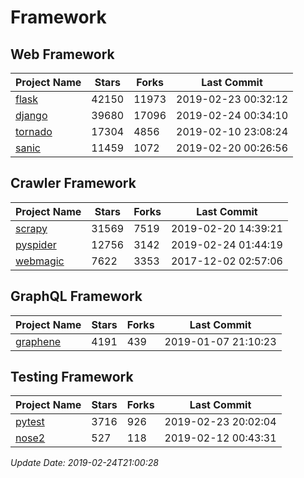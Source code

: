 # Framework

## Web Framework

| Project Name | Stars | Forks | Last Commit |
| ------------ | ----- | ----- | ----------- |
| [flask](https://github.com/pallets/flask) | 42150 | 11973 | 2019-02-23 00:32:12 |
| [django](https://github.com/django/django) | 39680 | 17096 | 2019-02-24 00:34:10 |
| [tornado](https://github.com/tornadoweb/tornado) | 17304 | 4856 | 2019-02-10 23:08:24 |
| [sanic](https://github.com/huge-success/sanic) | 11459 | 1072 | 2019-02-20 00:26:56 |

## Crawler Framework

| Project Name | Stars | Forks | Last Commit |
| ------------ | ----- | ----- | ----------- |
| [scrapy](https://github.com/scrapy/scrapy) | 31569 | 7519 | 2019-02-20 14:39:21 |
| [pyspider](https://github.com/binux/pyspider) | 12756 | 3142 | 2019-02-24 01:44:19 |
| [webmagic](https://github.com/code4craft/webmagic) | 7622 | 3353 | 2017-12-02 02:57:06 |

## GraphQL Framework

| Project Name | Stars | Forks | Last Commit |
| ------------ | ----- | ----- | ----------- |
| [graphene](https://github.com/graphql-python/graphene) | 4191 | 439 | 2019-01-07 21:10:23 |

## Testing Framework

| Project Name | Stars | Forks | Last Commit |
| ------------ | ----- | ----- | ----------- |
| [pytest](https://github.com/pytest-dev/pytest) | 3716 | 926 | 2019-02-23 20:02:04 |
| [nose2](https://github.com/nose-devs/nose2) | 527 | 118 | 2019-02-12 00:43:31 |

*Update Date: 2019-02-24T21:00:28*